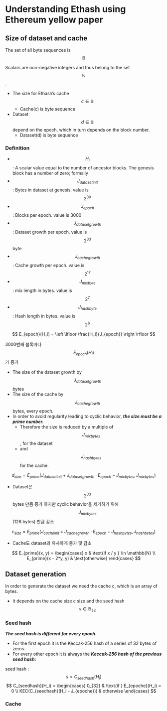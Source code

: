 # Understanding Ethash using Ethereum yellow paper

## Size of dataset and cache

The set of all byte sequences is $$\mathbb{B}$$

Scalars are non-negative integers and thus belong to the set $$\mathbb{N}$$.

- The size for Ethash’s cache $$c \in \mathbb{B}$$
  - Cache(c) is byte sequence
- Dataset $$d \in \mathbb{B}$$ depend on the epoch, which in turn depends on the block number.
  - Dataset(d) is byte sequence

### Definition

- $$H_i$$ : A scalar value equal to the number of ancestor blocks. The genesis block has a number of
  zero; formally 
- $$J_{datasetinit}$$ : Bytes in dataset at genesis. value is $$2^{30}$$
- $$J_{epoch}$$ : Blocks per epoch. value is 3000
- $$J_{datasetgrowth}$$ : Dataset growth per epoch. value is $$2^{33}$$ byte
- $$J_{cachegrowth}$$ : Cache growth per epoch. value is $$2^{17}$$
- $$J_{mixbyte}$$ : mix length in bytes. value is $$2^7$$
- $$J_{hashbyte}$$ : Hash length in bytes. value is $$2^6$$

$$
E_{epoch}(H_i) = \left \lfloor \frac{H_i}{J_{epoch}} \right \rfloor
$$

3000번째 블록마다 $$E_{epoch}(H_i)$$가 증가

- The size of the dataset growth by $$J_{datasetgrowth}$$ bytes
- The size of the cache by $$J_{cachegrowth}$$ bytes, every epoch.
- In order to avoid regularity leading to cyclic behavior, ***the size must be a prime number.***
  - Therefore the size is reduced by a multiple of $$J_{mixbytes}$$, for the dataset
  - and $$J_{hashbytes}$$ for the cache.

$$
d_{size} = E_{prime}(J_{datasetinit} + J_{datasetgrowth}·E_{epoch} − J_{mixbytes}, J_{mixbytes} )
$$

- Dataset은 $$2^{33}$$ bytes 만큼 증가 하지만 cyclic behavior을 제거하기 위해 $$J_{mixbytes}$$(128 bytes) 만큼 감소

$$
c_{size} = E_{prime}(J_{cacheinit} + J_{cachegrowth} · E_{epoch} − J_{hashbytes}, J_{hashbytes} )
$$

- Cache도 dataset과 유사하게 증가 및 감소

$$
E_{prime}(x, y) = \begin{cases} x & \text{if x / y } \in \mathbb{N} \\ 
E_{prime}(x - 2*y, y) & \text{otherwise}
\end{cases}
$$

## Dataset generation

In order to generate the dataset we need the cache c, which is an array of bytes.

- It depends on the cache size c size and the seed hash $$s \in \mathbb{B_{32}}$$ 

### Seed hash

***The seed hash is different for every epoch.***

- For the first epoch it is the Keccak-256 hash of a series of 32 bytes of zeros.
- For every other epoch it is always the ***Keccak-256 hash of the previous seed hash:***

seed hash : $$s = C_{seedhash}(H_i)$$
$$
C_{seedhash}(H_i) = \begin{cases} 0_{32} & \text{if } E_{epoche}(H_i) = 0 \\ KEC(C_{seedhash}(H_i - J_{epoche})) & otherwise \end{cases}
$$

### Cache

